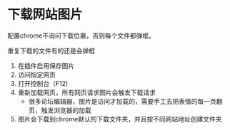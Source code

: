 # 下载网站图片

配置chrome不询问下载位置，否则每个文件都弹框。

重复下载的文件有的还是会弹框

1. 在插件启用保存图片
2. 访问指定网页
3. 打开控制台（F12)
4. 重新加载网页，所有网页请求图片会触发下载请求
    - 很多论坛编辑器，图片是访问才加载的，需要手工去把表情的每一页翻页，触发浏览器的加载
5. 图片会下载到chrome默认的下载文件夹，并且按不同网站地址创建文件夹